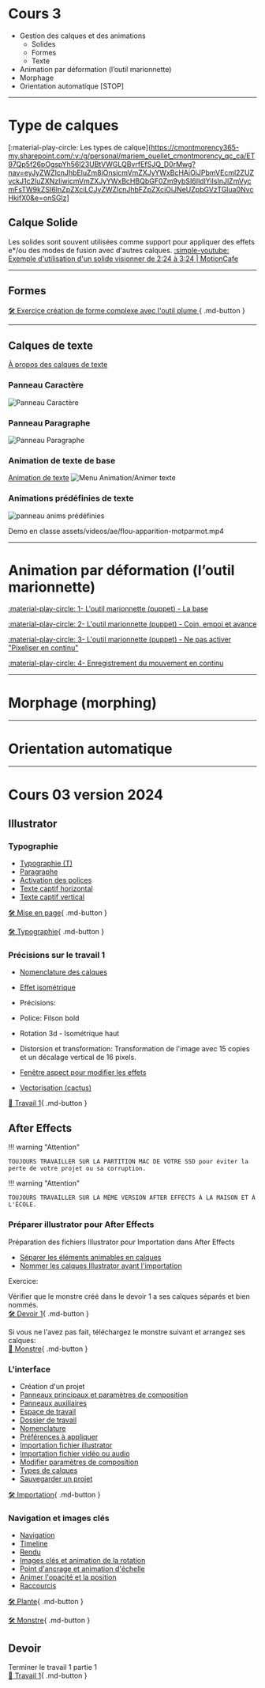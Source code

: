 # Cours 3     

<!--
* Retour [12 principes (groupe Marie-Michelle)](https://tim-montmorency.com/compendium/582-214-animation2d-jf-mm/cours02.html#les-12-principes-de-lanimation) --> 
* Gestion des calques et des animations 
    - Solides 
    - Formes 
    - Texte
* Animation par déformation (l’outil marionnette) 
* Morphage
* Orientation automatique
[STOP]
---
# Type de calques
[:material-play-circle: Les types de calque](https://cmontmorency365-my.sharepoint.com/:v:/g/personal/mariem_ouellet_cmontmorency_qc_ca/ET97Qp5f26pOgspYh56l23UBtVWGLQBvrfEfSJQ_D0rMwg?nav=eyJyZWZlcnJhbEluZm8iOnsicmVmZXJyYWxBcHAiOiJPbmVEcml2ZUZvckJ1c2luZXNzIiwicmVmZXJyYWxBcHBQbGF0Zm9ybSI6IldlYiIsInJlZmVycmFsTW9kZSI6InZpZXciLCJyZWZlcnJhbFZpZXciOiJNeUZpbGVzTGlua0NvcHkifX0&e=onSGlz]



## Calque Solide
Les solides sont souvent utilisées comme support pour appliquer des effets e*/ou des modes de fusion avec d'autres calques.
[:simple-youtube: Exemple d'utilisation d'un solide visionner de 2:24 à 3:24 | MotionCafe](https://www.youtube.com/watch?v=TLKC3xwGz8Y&t=124s)



---
## Formes
[🛠️ Exercice création de forme complexe avec l'outil plume ](https://www.adobe.com/ca_fr/learn/after-effects/web/draw-complex-shapes?learnIn=1){ .md-button }  


---
## Calques de texte
[À propos des calques de texte](https://helpx.adobe.com/ca_fr/after-effects/using/creating-editing-text-layers.html)

### Panneau Caractère
![Panneau Caractère](assets/images/ae/panneau-caractere.png)

### Panneau Paragraphe
![Panneau Paragraphe](assets/images/ae/panneau-paragraphe.png)

### Animation de texte de base

[Animation de texte](https://helpx.adobe.com/ca_fr/after-effects/using/animating-text.html)
![Menu Animation/Animer texte](assets/images/ae/anim-texte.png)

### Animations prédéfinies de texte
![panneau anims prédéfinies](assets/images/ae/animation-predefinies-de-texte.png)

Demo en classe 
assets/videos/ae/flou-apparition-motparmot.mp4 

<!-- Fichier animation_predefinies_texte_2d-fichier_demo2025.aep composition The Blur Presets
https://cmontmorency365-my.sharepoint.com/:u:/r/personal/mariem_ouellet_cmontmorency_qc_ca/Documents/01_cours/Cours%20Animation%202D/animation%202D%202025/03_contenu_de_cours/demo-anim-texte/animation_predefinies_texte_2d-fichier_demo2025.aep?csf=1&web=1&e=OHY2ii -->




---
# Animation par déformation (l’outil marionnette) 
[:material-play-circle: 1- L'outil marionnette (puppet) - La base](https://cmontmorency365-my.sharepoint.com/:v:/g/personal/mariem_ouellet_cmontmorency_qc_ca/EWhxb1HKHIJCs0qwlgzWmkUBpul9N1b1ChknjZ4r81Z_6g?nav=eyJyZWZlcnJhbEluZm8iOnsicmVmZXJyYWxBcHAiOiJPbmVEcml2ZUZvckJ1c2luZXNzIiwicmVmZXJyYWxBcHBQbGF0Zm9ybSI6IldlYiIsInJlZmVycmFsTW9kZSI6InZpZXciLCJyZWZlcnJhbFZpZXciOiJNeUZpbGVzTGlua0NvcHkifX0&e=6DxXDO)

[:material-play-circle: 2- L'outil marionnette (puppet) - Coin, empoi et avance](https://cmontmorency365-my.sharepoint.com/:v:/g/personal/mariem_ouellet_cmontmorency_qc_ca/EcNnPZC9UNhAjUbYGNQvhrsBhd7adgupio04CS6sO3L6Aw?nav=eyJyZWZlcnJhbEluZm8iOnsicmVmZXJyYWxBcHAiOiJPbmVEcml2ZUZvckJ1c2luZXNzIiwicmVmZXJyYWxBcHBQbGF0Zm9ybSI6IldlYiIsInJlZmVycmFsTW9kZSI6InZpZXciLCJyZWZlcnJhbFZpZXciOiJNeUZpbGVzTGlua0NvcHkifX0&e=qSu95i)

[:material-play-circle: 3- L'outil marionnette (puppet) - Ne pas activer "Pixeliser en continu"](https://cmontmorency365-my.sharepoint.com/:v:/g/personal/mariem_ouellet_cmontmorency_qc_ca/EUAv17Pgv4BNkihPBgcox10BPdKy43CBge9f29luTku0eg?nav=eyJyZWZlcnJhbEluZm8iOnsicmVmZXJyYWxBcHAiOiJPbmVEcml2ZUZvckJ1c2luZXNzIiwicmVmZXJyYWxBcHBQbGF0Zm9ybSI6IldlYiIsInJlZmVycmFsTW9kZSI6InZpZXciLCJyZWZlcnJhbFZpZXciOiJNeUZpbGVzTGlua0NvcHkifX0&e=O9nY1H)

[:material-play-circle: 4- Enregistrement du mouvement en continu](https://cmontmorency365-my.sharepoint.com/:v:/g/personal/mariem_ouellet_cmontmorency_qc_ca/Efn8VA_uCv9Fj2ltLMI6ZK0BbrAmRgpt7a2ql4g1b84oKg?nav=eyJyZWZlcnJhbEluZm8iOnsicmVmZXJyYWxBcHAiOiJPbmVEcml2ZUZvckJ1c2luZXNzIiwicmVmZXJyYWxBcHBQbGF0Zm9ybSI6IldlYiIsInJlZmVycmFsTW9kZSI6InZpZXciLCJyZWZlcnJhbFZpZXciOiJNeUZpbGVzTGlua0NvcHkifX0&e=Rw05Di)




---
# Morphage (morphing)

---
# Orientation automatique









---






















# Cours 03 version 2024

## Illustrator     

### Typographie   


- <a href="https://cmontmorency365.sharepoint.com/:v:/s/TIM-582214-Animation2d77/EY32kr9fiIBKk6377mmLce4B0_gSdA9FPrqZuup9MkJIAw?e=1TF1SI">Typographie (T)</a>
- <a href="https://cmontmorency365.sharepoint.com/:v:/s/TIM-582214-Animation2d77/EaKBbLH7h-FDiwKI-FGe5AkBqraWHZlF1Ec0192Ctjw3eg?e=shhqmb">Paragraphe</a>
- <a href="https://cmontmorency365.sharepoint.com/:v:/s/TIM-582214-Animation2d77/EShlgqaZhONJkmNl81kxbx8Bl9jVH0iWfnlji4nEW6oUOA?e=5CV4Qf">Activation des polices</a>
- <a href="https://cmontmorency365.sharepoint.com/:v:/s/TIM-582214-Animation2d77/ESzwupB5CgBMqzWMgS6_CXcBh5iB6h0wXK3QYmZCTALSvg?e=ZRHnrk">Texte captif horizontal</a>
- <a href="https://cmontmorency365.sharepoint.com/:v:/s/TIM-582214-Animation2d77/EbU9cAE0CrRLiPjL2sq9X_wBrzs3ey_2mCmVN8gjAmmGXQ?e=UtW8iM">Texte captif vertical</a>
 
[🛠️ Mise en page](exercice_ai/11_mise_page.md){ .md-button }          

[🛠️ Typographie](exercice_ai/11_typographie.md){ .md-button }          
      
### Précisions sur le travail 1


- <a href="https://cmontmorency365.sharepoint.com/:f:/s/TIM-582214-Animation2d77/EhR-OzQO_t1KkGjAf0Wu6nMB38jUZ55LbFHtxw4f33XqFg?e=eZSTew">Nomenclature des calques</a>
- <a href="https://cmontmorency365.sharepoint.com/:v:/s/TIM-582214-Animation2d77/EWhHJDR4d8dLqQk6Ydf5JwIByxBq09dSlQE-TyI3ey6nsQ?e=aE9ct2">Effet isométrique</a> 
    
 - Précisions: 
  - Police: Filson bold
  - Rotation 3d - Isométrique haut
  - Distorsion et transformation: Transformation de l'image avec 15 copies et un décalage vertical de 16 pixels.
    
- <a href="https://cmontmorency365.sharepoint.com/:v:/s/TIM-582214-Animation2d77/EZakrA8bd5pDl5icN3ZK-fUBBsJ8RFupt5gy5ARiQodK-A?e=Xdl0zu">Fenêtre aspect pour modifier les effets</a>
- <a href="https://cmontmorency365.sharepoint.com/:v:/s/TIM-582214-Animation2d77/Eer-AKJaa51Il5nqJTM7UbABHoNzo-lIuMaDOoveaLOarQ?e=5RYdSY">Vectorisation (cactus)</a>
 
[💼 Travail 1](exercice_ai/travail1.md){ .md-button }           


         
## After Effects      

!!! warning "Attention"

    TOUJOURS TRAVAILLER SUR LA PARTITION MAC DE VOTRE SSD pour éviter la perte de votre projet ou sa corruption.
!!! warning "Attention"

    TOUJOURS TRAVAILLER SUR LA MÊME VERSION AFTER EFFECTS À LA MAISON ET À L'ÉCOLE.


### Préparer illustrator pour After Effects   

Préparation des fichiers Illustrator pour Importation dans After Effects   

- <a href="https://cmontmorency365.sharepoint.com/:v:/s/TIM-582214-Animation2d77/ERC8vR9l20BLpguxQ-27JOABlZ5BHqBPrMKReA9RR14vGQ?e=1B2vQt">Séparer les éléments animables en calques</a>
- <a href="https://cmontmorency365.sharepoint.com/:v:/s/TIM-582214-Animation2d77/Eea10yK5n49Im7lS5wwrmU4B2s_D1WXRAE4q_WH_ECWHww?e=q5R6ay">Nommer les calques Illustrator avant l'importation</a>

Exercice:     

Vérifier que le monstre créé dans le devoir 1 a ses calques séparés et bien nommés.   
[🛠️ Devoir 1](exercice_ai/04_devoir_1.md){ .md-button }       
    
Si vous ne l'avez pas fait, téléchargez le monstre suivant et arrangez ses calques:   
[📁 Monstre](https://cmontmorency365.sharepoint.com/:u:/s/TIM-582214-Animation2d77/EWi1_GaSvppBiCzFhWwRJ0oBXEHKaL-Eeuk9GKV11NlO1Q?e=hftzg5){ .md-button }       
      
### L'interface

- Création d'un projet
- <a href="https://cmontmorency365.sharepoint.com/:v:/s/TIM-582214-Animation2d77/EcMGT9eItHpIrAroQIcSz3cBdRNQ7siTwaSilei1uwz6gg?e=25YsK4">Panneaux principaux et paramètres de composition</a>
- <a href="https://cmontmorency365.sharepoint.com/:v:/s/TIM-582214-Animation2d77/EdEEaFQVg-RIjdRvRniXXBUBqZ6XUxIkakD8CnRBnNcDPw?e=jSFYkv">Panneaux auxiliaires</a>
- <a href="https://cmontmorency365.sharepoint.com/:v:/s/TIM-582214-Animation2d77/EfzysRdU6jxLrTHOFoCQwXIB6T4YsNQBTTI-ml_Z888P6w?e=Y0smGl">Espace de travail</a>
- <a href="https://cmontmorency365.sharepoint.com/:f:/s/TIM-582214-Animation2d77/EhzUB0lTSO9Ehv18Q2naNSMBikNXXcw6-kzL57D-53bdPw?e=yZrHqU">Dossier de travail</a>
- <a href="https://cmontmorency365.sharepoint.com/:f:/s/TIM-582214-Animation2d77/EroPEQz5CaZLpvGaQ0BK7foBdPGf2aoAMNaE809KuBt-1Q?e=xDQWAc">Nomenclature</a>
- <a href="https://cmontmorency365.sharepoint.com/:v:/s/TIM-582214-Animation2d77/EaQcYwjrNwRBqnEbsOH_XocBkQT3nVjdKcWlVLM7ikmP8A?e=gNVdGe">Préférences à appliquer</a>
- <a href="https://cmontmorency365.sharepoint.com/:v:/s/TIM-582214-Animation2d77/EdI5lkKcDQJMgKe6_Wriwv8Btq28oIYdU8xMQoIEX2FbDA?e=sH6vh0">Importation fichier illustrator</a>
- <a href="https://cmontmorency365.sharepoint.com/:v:/s/TIM-582214-Animation2d77/EZY1QILy8DtGuo_Nnbh5Fj8BZWq0M4Y7cRlsTAlsmzVamA?e=M58afO">Importation fichier vidéo ou audio</a>
- <a href="https://cmontmorency365.sharepoint.com/:v:/s/TIM-582214-Animation2d77/EagHqA1NMj9NoWKY09FkHncBJRRMswfZV-VHkWKPoWgTmw?e=Qxzm1S">Modifier paramètres de composition</a>
- <a href="https://cmontmorency365.sharepoint.com/:v:/s/TIM-582214-Animation2d77/ESiq1Pmx6fVAgpn_4WQedi0B1MKoCvzqYGQG6J-PQZ5XVg?e=4r9i3U">Types de calques</a>
- <a href="https://cmontmorency365.sharepoint.com/:v:/s/TIM-582214-Animation2d77/ERyofeISfvxKtZ8OKe8x4fsBd02slRMJeM6lhKMqr-Oc0Q?e=1z1l4P">Sauvegarder un projet</a>
 

[🛠️ Importation](exercices_ae/00_Importation.md){ .md-button }       

      
### Navigation et images clés

- <a href="https://cmontmorency365.sharepoint.com/:v:/s/TIM-582214-Animation2d77/Ebwcl7LCRlRKiL7GZ1TAP9gB3LT88_R0WBzXY6ml32ESTw?e=26w8t5">Navigation</a>
- <a href="https://cmontmorency365.sharepoint.com/:f:/s/TIM-582214-Animation2d77/EuxCIZHPf3dBuAk_nP5l7UwB1S4ff0POT6PLr9e4287F1Q?e=XkndTq">Timeline</a>
- <a href="https://cmontmorency365.sharepoint.com/:v:/s/TIM-582214-Animation2d77/ESulun0F9QlKjay1FndPksYBdmpo481bysaKWTF7rHberQ?e=2XvAOO">Rendu</a>
- <a href="https://cmontmorency365.sharepoint.com/:v:/s/TIM-582214-Animation2d77/EVapWwZMLeVLn2wMoBIisQoBNV_488mp3fbZrrCy0ZInZw?e=FgQO25">Images clés et animation de la rotation</a>
- <a href="https://cmontmorency365.sharepoint.com/:v:/s/TIM-582214-Animation2d77/Eb_DJ4Gt0kBKuplITlBzjmEB8Lq3gzWwRGVCRazTuaq3sg?e=imMx4l">Point d'ancrage et animation d'échelle</a>
- <a href="https://cmontmorency365.sharepoint.com/:v:/s/TIM-582214-Animation2d77/Eb5j__Al7_dLkYgOKZp7nkQBFIzCYnofq22qMbRjYj2DuQ?e=Sae66h">Animer l'opacité et la position</a>
- <a href="https://cmontmorency365.sharepoint.com/:v:/s/TIM-582214-Animation2d77/EXiNcsHF3DdOro1QgYv5JzUBu2m3qFm7S_CI6t764SOcUg?e=hKjnBr">Raccourcis</a>
 

[🛠️ Plante](exercices_ae/00_plante.md){ .md-button }       

[🛠️ Monstre](exercices_ae/00_monstre.md){ .md-button }       

      
## Devoir
Terminer le travail 1 partie 1     
[💼 Travail 1](exercice_ai/travail1.md){ .md-button }         
